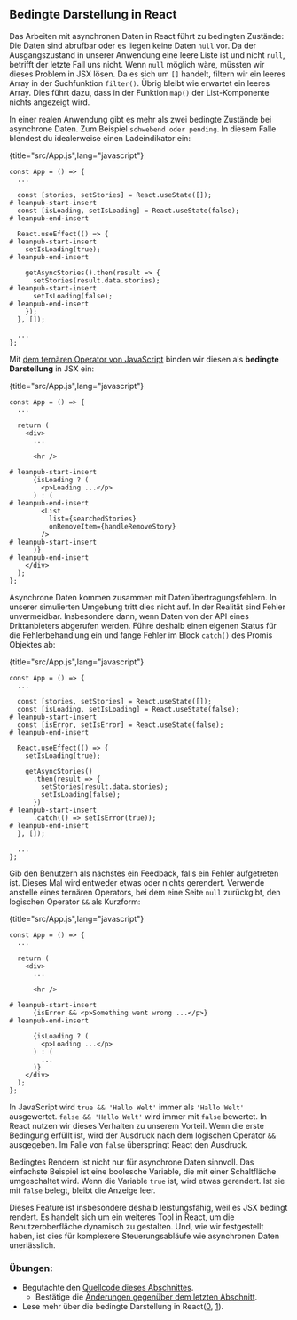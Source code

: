 ## Bedingte Darstellung in React

Das Arbeiten mit asynchronen Daten in React führt zu bedingten Zustände: Die Daten sind abrufbar oder es liegen keine Daten `null` vor. Da der Ausgangszustand in unserer Anwendung eine leere Liste ist und nicht `null`, betrifft der letzte Fall uns nicht. Wenn `null` möglich wäre, müssten wir dieses Problem in JSX lösen. Da es sich um `[]` handelt, filtern wir ein leeres Array in der Suchfunktion `filter()`. Übrig bleibt wie erwartet ein leeres Array. Dies führt dazu, dass in der Funktion `map()` der List-Komponente nichts angezeigt wird.

In einer realen Anwendung gibt es mehr als zwei bedingte Zustände bei asynchrone Daten. Zum Beispiel `schwebend oder pending`. In diesem Falle blendest du idealerweise einen Ladeindikator ein:

{title="src/App.js",lang="javascript"}
~~~~~~~
const App = () => {
  ...

  const [stories, setStories] = React.useState([]);
# leanpub-start-insert
  const [isLoading, setIsLoading] = React.useState(false);
# leanpub-end-insert

  React.useEffect(() => {
# leanpub-start-insert
    setIsLoading(true);
# leanpub-end-insert

    getAsyncStories().then(result => {
      setStories(result.data.stories);
# leanpub-start-insert
      setIsLoading(false);
# leanpub-end-insert
    });
  }, []);

  ...
};
~~~~~~~

Mit [dem ternären Operator von JavaScript](https://developer.mozilla.org/de/docs/Web/JavaScript/Reference/Operators/Conditional_Operator) binden wir diesen als **bedingte Darstellung** in JSX ein:

{title="src/App.js",lang="javascript"}
~~~~~~~
const App = () => {
  ...

  return (
    <div>
      ...

      <hr />

# leanpub-start-insert
      {isLoading ? (
        <p>Loading ...</p>
      ) : (
# leanpub-end-insert
        <List
          list={searchedStories}
          onRemoveItem={handleRemoveStory}
        />
# leanpub-start-insert
      )}
# leanpub-end-insert
    </div>
  );
};
~~~~~~~

Asynchrone Daten kommen zusammen mit Datenübertragungsfehlern. In unserer simulierten Umgebung tritt dies nicht auf. In der Realität sind Fehler unvermeidbar. Insbesondere dann, wenn Daten von der API eines Drittanbieters abgerufen werden. Führe deshalb einen eigenen Status für die Fehlerbehandlung ein und fange Fehler im Block `catch()` des Promis Objektes ab:

{title="src/App.js",lang="javascript"}
~~~~~~~
const App = () => {
  ...

  const [stories, setStories] = React.useState([]);
  const [isLoading, setIsLoading] = React.useState(false);
# leanpub-start-insert
  const [isError, setIsError] = React.useState(false);
# leanpub-end-insert

  React.useEffect(() => {
    setIsLoading(true);

    getAsyncStories()
      .then(result => {
        setStories(result.data.stories);
        setIsLoading(false);
      })
# leanpub-start-insert
      .catch(() => setIsError(true));
# leanpub-end-insert
  }, []);

  ...
};
~~~~~~~

Gib den Benutzern als nächstes ein Feedback, falls ein Fehler aufgetreten ist. Dieses Mal wird entweder etwas oder nichts gerendert. Verwende anstelle eines ternären Operators, bei dem eine Seite `null` zurückgibt, den logischen Operator `&&` als Kurzform:

{title="src/App.js",lang="javascript"}
~~~~~~~
const App = () => {
  ...

  return (
    <div>
      ...

      <hr />

# leanpub-start-insert
      {isError && <p>Something went wrong ...</p>}
# leanpub-end-insert

      {isLoading ? (
        <p>Loading ...</p>
      ) : (
        ...
      )}
    </div>
  );
};
~~~~~~~

In JavaScript wird `true && 'Hallo Welt'` immer als `'Hallo Welt'` ausgewertet. `false && 'Hallo Welt'` wird immer mit `false` bewertet. In React nutzen wir dieses Verhalten zu unserem Vorteil. Wenn die erste Bedingung erfüllt ist, wird der Ausdruck nach dem logischen Operator `&&` ausgegeben. Im Falle von `false` überspringt React den Ausdruck.

Bedingtes Rendern ist nicht nur für asynchrone Daten sinnvoll. Das einfachste Beispiel ist eine boolesche Variable, die mit einer Schaltfläche umgeschaltet wird. Wenn die Variable `true` ist, wird etwas gerendert. Ist sie mit `false` belegt, bleibt die Anzeige leer.

Dieses Feature ist insbesondere deshalb leistungsfähig, weil es JSX bedingt rendert. Es handelt sich um ein weiteres Tool in React, um die Benutzeroberfläche dynamisch zu gestalten. Und, wie wir festgestellt haben, ist dies für komplexere Steuerungsabläufe wie asynchronen Daten unerlässlich.

### Übungen:

* Begutachte den [Quellcode dieses Abschnittes](https://codesandbox.io/s/github/the-road-to-learn-react/hacker-stories/tree/hs/React-Conditional-Rendering).
  * Bestätige die [Änderungen gegenüber dem letzten Abschnitt](https://github.com/the-road-to-learn-react/hacker-stories/compare/hs/React-Asynchronous-Data...hs/React-Conditional-Rendering?expand=1).
* Lese mehr über die bedingte Darstellung in React([0](https://www.robinwieruch.de/conditional-rendering-react/), [1](https://de.reactjs.org/docs/conditional-rendering.html)).
